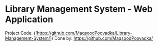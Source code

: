 # Library Management System - Web Application
Project Code: ([https://github.com/MaqsoodPoovadka/Library-Management-System/])
Done by: https://github.com/MaqsoodPoovadka/
